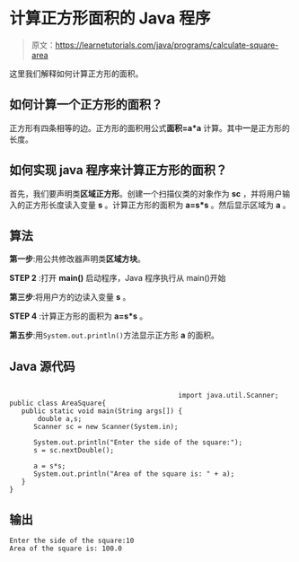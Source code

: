 # 计算正方形面积的 Java 程序

> 原文：<https://learnetutorials.com/java/programs/calculate-square-area>

这里我们解释如何计算正方形的面积。

## 如何计算一个正方形的面积？

正方形有四条相等的边。正方形的面积用公式**面积=a*a** 计算。其中**一**是正方形的长度。

## 如何实现 java 程序来计算正方形的面积？

首先，我们要声明类**区域正方形**。创建一个扫描仪类的对象作为 **sc** ，并将用户输入的正方形长度读入变量 **s** 。计算正方形的面积为 **a=s*s** 。然后显示区域为 **a** 。

## 算法

**第一步**:用公共修改器声明类**区域方块**。

**STEP 2** :打开 **main()** 启动程序，Java 程序执行从 main()开始

**第三步**:将用户方的边读入变量 **s** 。

**STEP 4** :计算正方形的面积为 **a=s*s** 。

**第五步**:用`System.out.println()`方法显示正方形 **a** 的面积。

## Java 源代码

```

                                          import java.util.Scanner;
public class AreaSquare{
   public static void main(String args[]) {   
       double a,s;
      Scanner sc = new Scanner(System.in);

      System.out.println("Enter the side of the square:");
      s = sc.nextDouble();

      a = s*s;
      System.out.println("Area of the square is: " + a);    
   }
}

```

## 输出

```
Enter the side of the square:10
Area of the square is: 100.0
```